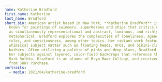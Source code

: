 ```yaml
---
name: Katherine Bradford
first_name: Katherine
last_name: Bradford
short_bio: American artist based in New York, **Katherine Bradford** is best
  known for paintings of swimmers, superheroes and ships that critics describe
  as simultaneously representational and abstract, luminous, and richly
  metaphorical. Bradford explores the complexities of loneliness, agency, gender
  roles, and consciousness, among other topics. Her radiant work features
  whimsical subject matter such as floating heads, UFOs, and bikini-clad
  bathers. Often utilizing a palette of pinks and deep blues, Bradford paints
  her subjects against layered, color-field backdrops that reference the work of
  Mark Rothko. Bradford is an alumna of Bryn Mawr College, and received her MFA
  from SUNY Purchase.
portraits:
  - media: 2021/04/katherine-bradford
---
```

